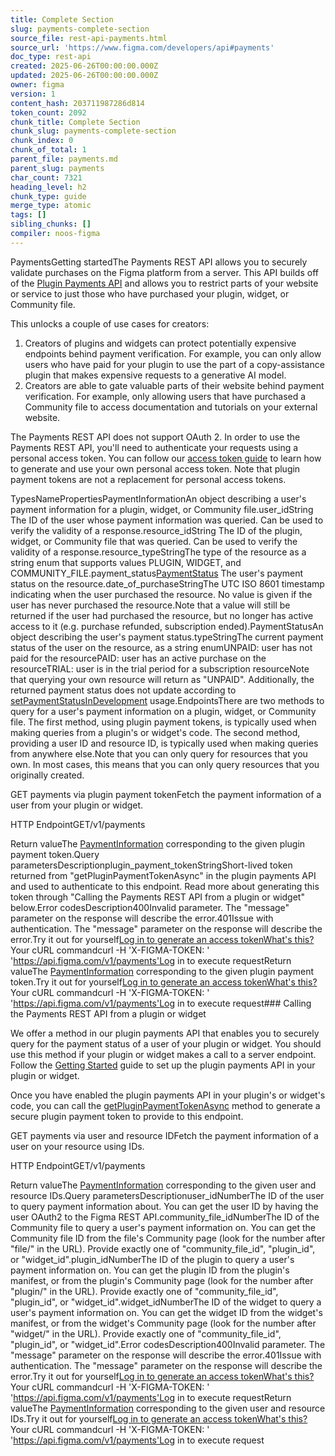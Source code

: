 ```yaml
---
title: Complete Section
slug: payments-complete-section
source_file: rest-api-payments.html
source_url: 'https://www.figma.com/developers/api#payments'
doc_type: rest-api
created: 2025-06-26T00:00:00.000Z
updated: 2025-06-26T00:00:00.000Z
owner: figma
version: 1
content_hash: 203711987286d814
token_count: 2092
chunk_title: Complete Section
chunk_slug: payments-complete-section
chunk_index: 0
chunk_of_total: 1
parent_file: payments.md
parent_slug: payments
char_count: 7321
heading_level: h2
chunk_type: guide
merge_type: atomic
tags: []
sibling_chunks: []
compiler: noos-figma
---
```


PaymentsGetting startedThe Payments REST API allows you to securely validate purchases on the Figma platform from a server. This API builds off of the [Plugin Payments API](/plugin-docs/requiring-payment) and allows you to restrict parts of your website or service to just those who have purchased your plugin, widget, or Community file.

This unlocks a couple of use cases for creators:

1. Creators of plugins and widgets can protect potentially expensive endpoints behind payment verification. For example, you can only allow users who have paid for your plugin to use the part of a copy-assistance plugin that makes expensive requests to a generative AI model.
2. Creators are able to gate valuable parts of their website behind payment verification. For example, only allowing users that have purchased a Community file to access documentation and tutorials on your external website.

The Payments REST API does not support OAuth 2. In order to use the Payments REST API, you'll need to authenticate your requests using a personal access token. You can follow our [access token guide](/developers/api#access-tokens) to learn how to generate and use your own personal access token. Note that plugin payment tokens are not a replacement for personal access tokens.

TypesNamePropertiesPaymentInformationAn object describing a user's payment information for a plugin, widget, or Community file.user_idString The ID of the user whose payment information was queried. Can be used to verify the validity of a response.resource_idString The ID of the plugin, widget, or Community file that was queried. Can be used to verify the validity of a response.resource_typeStringThe type of the resource as a string enum that supports values PLUGIN, WIDGET, and COMMUNITY_FILE.payment_status[PaymentStatus](#paymentstatus-type) The user's payment status on the resource.date_of_purchaseStringThe UTC ISO 8601 timestamp indicating when the user purchased the resource. No value is given if the user has never purchased the resource.Note that a value will still be returned if the user had purchased the resource, but no longer has active access to it (e.g. purchase refunded, subscription ended).PaymentStatusAn object describing the user's payment status.typeStringThe current payment status of the user on the resource, as a string enumUNPAID: user has not paid for the resourcePAID: user has an active purchase on the resourceTRIAL: user is in the trial period for a subscription resourceNote that querying your own resource will return as "UNPAID". Additionally, the returned payment status does not update according to [setPaymentStatusInDevelopment](/plugin-docs/api/figma-payments#setpaymentstatusindevelopment) usage.EndpointsThere are two methods to query for a user's payment information on a plugin, widget, or Community file. The first method, using plugin payment tokens, is typically used when making queries from a plugin's or widget's code. The second method, providing a user ID and resource ID, is typically used when making queries from anywhere else.Note that you can only query for resources that you own. In most cases, this means that you can only query resources that you originally created.

GET payments via plugin payment tokenFetch the payment information of a user from your plugin or widget.

HTTP EndpointGET/v1/payments

Return valueThe [PaymentInformation](#paymentinformation-type) corresponding to the given plugin payment token.Query parametersDescriptionplugin_payment_tokenStringShort-lived token returned from "getPluginPaymentTokenAsync" in the plugin payments API and used to authenticate to this endpoint. Read more about generating this token through "Calling the Payments REST API from a plugin or widget" below.Error codesDescription400Invalid parameter. The "message" parameter on the response will describe the error.401Issue with authentication. The "message" parameter on the response will describe the error.Try it out for yourself[Log in to generate an access token](/login?cont=/developers/docs)[What's this?](#access-tokens)Your cURL commandcurl -H 'X-FIGMA-TOKEN: <personal access token>' 'https://api.figma.com/v1/payments'Log in to execute requestReturn valueThe [PaymentInformation](#paymentinformation-type) corresponding to the given plugin payment token.Try it out for yourself[Log in to generate an access token](/login?cont=/developers/docs)[What's this?](#access-tokens)Your cURL commandcurl -H 'X-FIGMA-TOKEN: <personal access token>' 'https://api.figma.com/v1/payments'Log in to execute request### Calling the Payments REST API from a plugin or widget

We offer a method in our plugin payments API that enables you to securely query for the payment status of a user of your plugin or widget. You should use this method if your plugin or widget makes a call to a server endpoint. Follow the [Getting Started](/plugin-docs/requiring-payment#getting-started) guide to set up the plugin payments API in your plugin or widget.

Once you have enabled the plugin payments API in your plugin's or widget's code, you can call the [getPluginPaymentTokenAsync](/plugin-docs/api/figma-payments#getpluginpaymenttokenasync) method to generate a secure plugin payment token to provide to this endpoint.

GET payments via user and resource IDFetch the payment information of a user on your resource using IDs.

HTTP EndpointGET/v1/payments

Return valueThe [PaymentInformation](#paymentinformation-type) corresponding to the given user and resource IDs.Query parametersDescriptionuser_idNumberThe ID of the user to query payment information about. You can get the user ID by having the user OAuth2 to the Figma REST API.community_file_idNumberThe ID of the Community file to query a user's payment information on. You can get the Community file ID from the file's Community page (look for the number after "file/" in the URL). Provide exactly one of "community_file_id", "plugin_id", or "widget_id".plugin_idNumberThe ID of the plugin to query a user's payment information on. You can get the plugin ID from the plugin's manifest, or from the plugin's Community page (look for the number after "plugin/" in the URL). Provide exactly one of "community_file_id", "plugin_id", or "widget_id".widget_idNumberThe ID of the widget to query a user's payment information on. You can get the widget ID from the widget's manifest, or from the widget's Community page (look for the number after "widget/" in the URL). Provide exactly one of "community_file_id", "plugin_id", or "widget_id".Error codesDescription400Invalid parameter. The "message" parameter on the response will describe the error.401Issue with authentication. The "message" parameter on the response will describe the error.Try it out for yourself[Log in to generate an access token](/login?cont=/developers/docs)[What's this?](#access-tokens)Your cURL commandcurl -H 'X-FIGMA-TOKEN: <personal access token>' 'https://api.figma.com/v1/payments'Log in to execute requestReturn valueThe [PaymentInformation](#paymentinformation-type) corresponding to the given user and resource IDs.Try it out for yourself[Log in to generate an access token](/login?cont=/developers/docs)[What's this?](#access-tokens)Your cURL commandcurl -H 'X-FIGMA-TOKEN: <personal access token>' 'https://api.figma.com/v1/payments'Log in to execute request
